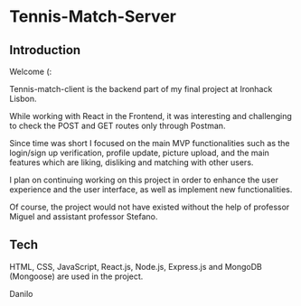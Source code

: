 <h1>Tennis-Match-Server</h1>

<h2>Introduction</h2>

Welcome (:

Tennis-match-client is the backend part of my final project at Ironhack Lisbon. 

While working with React in the Frontend, it was interesting and challenging to check the POST and GET routes only through Postman.

Since time was short I focused on the main MVP functionalities such as the login/sign up verification, profile update, picture upload, and the main features which are liking, disliking and matching with other users. 

I plan on continuing working on this project in order to enhance the user experience and the user interface, as well as implement new functionalities. 

Of course, the project would not have existed without the help of professor Miguel and assistant professor Stefano. 

<h2>Tech</h2>

HTML, CSS, JavaScript, React.js, Node.js, Express.js and MongoDB (Mongoose) are used in the project.

Danilo
